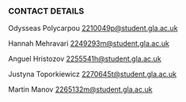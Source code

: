 ### CONTACT DETAILS

Odysseas Polycarpou 2210049p@student.gla.ac.uk

Hannah Mehravari 2249293m@student.gla.ac.uk

Anguel Hristozov 2255541h@student.gla.ac.uk

Justyna Toporkiewicz 2270645t@student.gla.ac.uk

Martin Manov 2265132m@student.gla.ac.uk